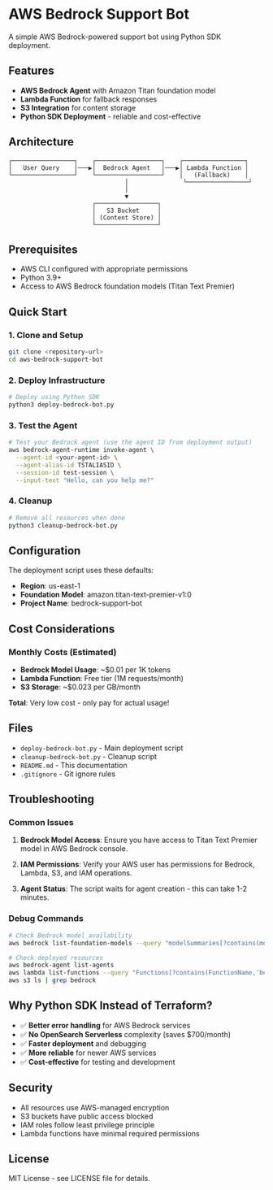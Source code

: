 # AWS Bedrock Support Bot

A simple AWS Bedrock-powered support bot using Python SDK deployment.

## Features

- **AWS Bedrock Agent** with Amazon Titan foundation model
- **Lambda Function** for fallback responses  
- **S3 Integration** for content storage
- **Python SDK Deployment** - reliable and cost-effective

## Architecture

```
┌─────────────────┐    ┌──────────────────┐    ┌─────────────────┐
│   User Query    │───▶│  Bedrock Agent   │───▶│ Lambda Function │
└─────────────────┘    └──────────────────┘    │   (Fallback)    │
                                │               └─────────────────┘
                                │               
                                ▼               
                       ┌─────────────────┐    
                       │   S3 Bucket     │    
                       │ (Content Store) │    
                       └─────────────────┘    
```

## Prerequisites

- AWS CLI configured with appropriate permissions
- Python 3.9+
- Access to AWS Bedrock foundation models (Titan Text Premier)

## Quick Start

### 1. Clone and Setup

```bash
git clone <repository-url>
cd aws-bedrock-support-bot
```

### 2. Deploy Infrastructure

```bash
# Deploy using Python SDK
python3 deploy-bedrock-bot.py
```

### 3. Test the Agent

```bash
# Test your Bedrock agent (use the agent ID from deployment output)
aws bedrock-agent-runtime invoke-agent \
  --agent-id <your-agent-id> \
  --agent-alias-id TSTALIASID \
  --session-id test-session \
  --input-text "Hello, can you help me?"
```

### 4. Cleanup

```bash
# Remove all resources when done
python3 cleanup-bedrock-bot.py
```

## Configuration

The deployment script uses these defaults:
- **Region**: us-east-1
- **Foundation Model**: amazon.titan-text-premier-v1:0
- **Project Name**: bedrock-support-bot

## Cost Considerations

### Monthly Costs (Estimated)

- **Bedrock Model Usage**: ~$0.01 per 1K tokens
- **Lambda Function**: Free tier (1M requests/month)
- **S3 Storage**: ~$0.023 per GB/month

**Total**: Very low cost - only pay for actual usage!

## Files

- `deploy-bedrock-bot.py` - Main deployment script
- `cleanup-bedrock-bot.py` - Cleanup script
- `README.md` - This documentation
- `.gitignore` - Git ignore rules

## Troubleshooting

### Common Issues

1. **Bedrock Model Access**: Ensure you have access to Titan Text Premier model in AWS Bedrock console.

2. **IAM Permissions**: Verify your AWS user has permissions for Bedrock, Lambda, S3, and IAM operations.

3. **Agent Status**: The script waits for agent creation - this can take 1-2 minutes.

### Debug Commands

```bash
# Check Bedrock model availability
aws bedrock list-foundation-models --query "modelSummaries[?contains(modelId,'titan-text')]"

# Check deployed resources
aws bedrock-agent list-agents
aws lambda list-functions --query "Functions[?contains(FunctionName,'bedrock')]"
aws s3 ls | grep bedrock
```

## Why Python SDK Instead of Terraform?

- ✅ **Better error handling** for AWS Bedrock services
- ✅ **No OpenSearch Serverless** complexity (saves $700/month)
- ✅ **Faster deployment** and debugging
- ✅ **More reliable** for newer AWS services
- ✅ **Cost-effective** for testing and development

## Security

- All resources use AWS-managed encryption
- S3 buckets have public access blocked
- IAM roles follow least privilege principle
- Lambda functions have minimal required permissions

## License

MIT License - see LICENSE file for details.
